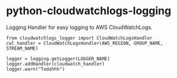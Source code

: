 # python-cloudwatchlogs-logging
Logging Handler for easy logging to AWS CloudWatchLogs.

```
from cloudwatchlogs_logger import CloudWatchLogsHandler
cwl_handler = CloudWatchLogsHandler(AWS_REGION, GROUP_NAME, STREAM_NAME)

logger = logging.getLogger(LOGGER_NAME)
logger.addHandler(cloudwatch_handler)
logger.warn("Tadahhh")
```

